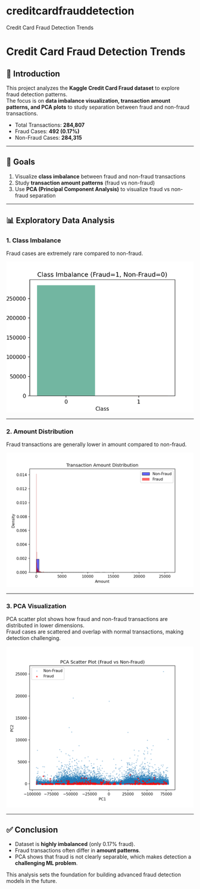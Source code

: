 # creditcardfrauddetection
Credit Card Fraud Detection Trends
# Credit Card Fraud Detection Trends

## 📌 Introduction
This project analyzes the **Kaggle Credit Card Fraud dataset** to explore fraud detection patterns.  
The focus is on **data imbalance visualization, transaction amount patterns, and PCA plots** to study separation between fraud and non-fraud transactions.  

- Total Transactions: **284,807**
- Fraud Cases: **492 (0.17%)**
- Non-Fraud Cases: **284,315**

---

## 🎯 Goals
1. Visualize **class imbalance** between fraud and non-fraud transactions  
2. Study **transaction amount patterns** (fraud vs non-fraud)  
3. Use **PCA (Principal Component Analysis)** to visualize fraud vs non-fraud separation  

---

## 📊 Exploratory Data Analysis

### 1. Class Imbalance
Fraud cases are extremely rare compared to non-fraud.  

![Class Imbalance](reports/class_imbalance.png)

---

### 2. Amount Distribution
Fraud transactions are generally lower in amount compared to non-fraud.  

![Amount Distribution](reports/amount_fraud_vs_nonfraud.png)

---

### 3. PCA Visualization
PCA scatter plot shows how fraud and non-fraud transactions are distributed in lower dimensions.  
Fraud cases are scattered and overlap with normal transactions, making detection challenging.  

![PCA Plot](reports/pca_fraud_vs_nonfraud.png)

---

## ✅ Conclusion
- Dataset is **highly imbalanced** (only 0.17% fraud).  
- Fraud transactions often differ in **amount patterns**.  
- PCA shows that fraud is not clearly separable, which makes detection a **challenging ML problem**.  

This analysis sets the foundation for building advanced fraud detection models in the future.  
